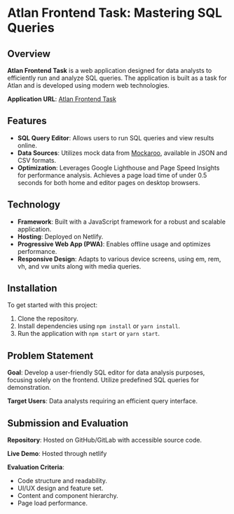 # Atlan Frontend Task: Mastering SQL Queries

## Overview

**Atlan Frontend Task** is a web application designed for data analysts to efficiently run and analyze SQL queries. The application is built as a task for Atlan and is developed using modern web technologies.

**Application URL**: [Atlan Frontend Task](https://65a58c8bf791cc2c4a5d47e7--fabulous-monstera-9ef6fe.netlify.app/)

## Features

- **SQL Query Editor**: Allows users to run SQL queries and view results online.
- **Data Sources**: Utilizes mock data from [Mockaroo](https://www.mockaroo.com/), available in JSON and CSV formats.
- **Optimization**: Leverages Google Lighthouse and Page Speed Insights for performance analysis. Achieves a page load time of under 0.5 seconds for both home and editor pages on desktop browsers.

## Technology

- **Framework**: Built with a JavaScript framework for a robust and scalable application.
- **Hosting**: Deployed on Netlify.
- **Progressive Web App (PWA)**: Enables offline usage and optimizes performance.
- **Responsive Design**: Adapts to various device screens, using em, rem, vh, and vw units along with media queries.

## Installation

To get started with this project:

1. Clone the repository.
2. Install dependencies using `npm install` or `yarn install`.
3. Run the application with `npm start` or `yarn start`.

## Problem Statement

**Goal**: Develop a user-friendly SQL editor for data analysis purposes, focusing solely on the frontend. Utilize predefined SQL queries for demonstration.

**Target Users**: Data analysts requiring an efficient query interface.

## Submission and Evaluation

**Repository**: Hosted on GitHub/GitLab with accessible source code.

**Live Demo**: Hosted through netlify

**Evaluation Criteria**:
- Code structure and readability.
- UI/UX design and feature set.
- Content and component hierarchy.
- Page load performance.
